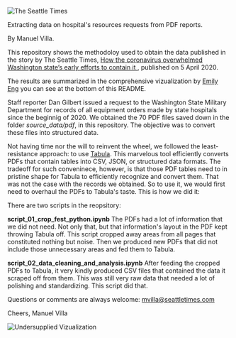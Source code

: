 ![The Seattle Times](https://github.com/seattletimes/hospital_requests_20200324/blob/master/assets/ST_Logo.png)


Extracting data on hospital's resources requests from PDF reports.

By Manuel Villa.

This repository shows the methodoloy used to obtain the data published in the story by The Seattle Times, [How the coronavirus overwhelmed Washington state’s early efforts to contain it ](https://www.seattletimes.com/seattle-news/times-watchdog/lost-battle-how-coronavirus-overwhelmed-washington-states-efforts-to-contain-it/), published on 5 April 2020.

The results are summarized in the comprehensive vizualization by [Emily Eng](https://github.com/emilymeng) you can see at the bottom of this README.

Staff reporter Dan Gilbert issued a request to the Washington State Military Department for records of all equipment orders made by state hospitals since the beginnig of 2020. We obtained the 70 PDF files saved down in the folder *source_data/pdf*, in this repository. The objective was to convert these files into structured data.

Not having time nor the will to reinvent the wheel, we followed the least-resistance approach: to use [Tabula](https://tabula.technology/). This marvelous tool efficiently converts PDFs that contain tables into CSV, JSON, or structured data formats. The tradeoff for such conveninece, however, is that those PDF tables need to in pristine shape for Tabula to efficiently recognize and convert them. That was not the case with the records we obtained. So to use it, we would first need to overhaul the PDFs to Tabula's taste. This is how we did it:

There are two scripts in the reopsitory:

**script_01_crop_fest_python.ipynb**
The PDFs had a lot of information that we did not need. Not only that, but that information's layout in the PDF kept throwing Tabula off. This script cropped away areas from all pages that constituted nothing but noise. Then we produced new PDFs that did not include those unnecessary areas and fed them to Tabula.

**script_02_data_cleaning_and_analysis.ipynb**
After feeding the cropped PDFs to Tabula, it very kindly produced CSV files that contained the data it scraped off from them. This was still very raw data that needed a lot of polishing and standardizing. This script did that.


Questions or comments are always welcome: [mvilla@seattletimes.com](mailto:mvilla@seattletimes.com)

Cheers,
Manuel Villa

![Undersupplied Vizualization](https://github.com/seattletimes/hospital_requests_20200324/blob/master/assets/Undersupplied_Viz_by_Emily_Eng.png)
